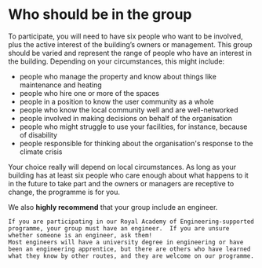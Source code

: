 # Who should be in the group

<!-- :TODO: start again here -->

To participate, you will need to have six people who want to be involved, plus the active interest of the building’s owners or management.  This group should be varied and represent the range of people who have an interest in the building.  Depending on your circumstances, this might include:

- people who manage the property and know about things like maintenance and heating
- people who hire one or more of the spaces
- people in a position to know the user community as a whole 
- people who know the local community well and are well-networked
- people involved in making decisions on behalf of the organisation
- people who might struggle to use your facilities, for instance, because of disability
- people responsible for thinking about the organisation's response to the climate crisis

Your choice really will depend on local circumstances.  As long as your building has at least six people who care enough about what happens to it in the future to take part and the owners or managers are receptive to change, the programme is for you.


We also **highly recommend** that your group include an engineer.  

```{note}
If you are participating in our Royal Academy of Engineering-supported programme, your group must have an engineer.  If you are unsure whether someone is an engineer, ask them!
Most engineers will have a university degree in engineering or have been an engineering apprentice, but there are others who have learned what they know by other routes, and they are welcome on our programme.
```